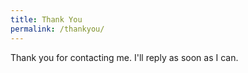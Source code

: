 ```yaml
---
title: Thank You
permalink: /thankyou/
---
```


Thank you for contacting me. I'll reply as soon as I can.